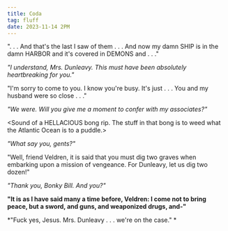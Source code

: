 ```yaml
---
title: Coda
tag: fluff
date: 2023-11-14 2PM
---
```


". . . And that's the last I saw of them . . . And now my damn SHIP is in the damn HARBOR and it's covered in DEMONS and . . ."

*"I understand, Mrs. Dunleavy. This must have been absolutely heartbreaking for you."*

"I'm sorry to come to you. I know you're busy. It's just . . . You and my husband were so close . . ."

*"We were. Will you give me a moment to confer with my associates?"*

&lt;Sound of a HELLACIOUS bong rip. The stuff in that bong is to weed what the Atlantic Ocean is to a puddle.&gt;

*"What say you, gents?"*

"Well, friend Veldren, it is said that you must dig two graves when embarking upon a mission of vengeance. For Dunleavy, let us dig two dozen!"

*"Thank you, Bonky Bill. And you?"*

**"It is as I have said many a time before, Veldren: I come not to bring peace, but a sword, and guns, and weaponized drugs, and-"**

*"Fuck yes, Jesus. Mrs. Dunleavy . . . we're on the case." *